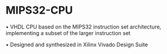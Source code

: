 # MIPS32-CPU

•	VHDL CPU based on the MIPS32 instruction set architecture, implementing a subset of the larger instruction set 

•	Designed and synthesized in Xilinx Vivado Design Suite

